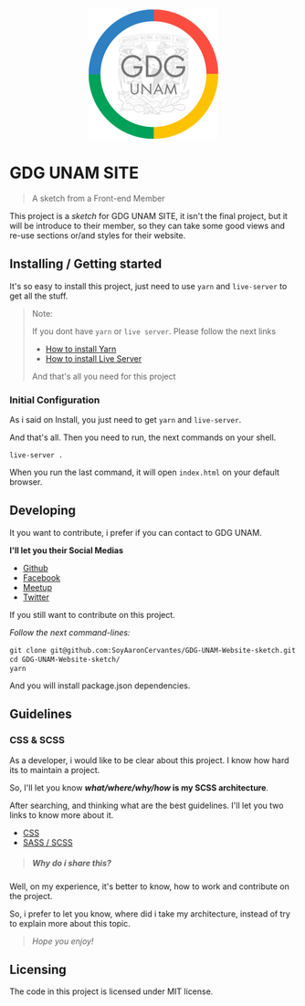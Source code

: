 <p align="center">
  <img src="./img/gdg/logo.png">
</p>

# GDG UNAM SITE
> A sketch from a Front-end Member

This project is a _sketch_ for GDG UNAM SITE, it isn't the final project, but it will be introduce to their member,
so they can take some good views and re-use sections or/and styles for their website.

## Installing / Getting started

It's so easy to install this project, just need to use `yarn` and `live-server` to get all the stuff.

> Note:
>
> If you dont have `yarn` or `live server`. Please follow the next links
>
> * [How to install Yarn](https://legacy.yarnpkg.com/lang/en/docs/install/#debian-stable)
> * [How to install Live Server](https://gist.github.com/donmccurdy/20fb112949324c92c5e8)
>
> And that's all you need for this project

### Initial Configuration

As i said on Install, you just need to get `yarn` and `live-server`.

And that's all. Then you need to run, the next commands on your shell.


```shell
live-server .
```

When you run the last command, it will open `index.html` on your default browser.

## Developing

It you want to contribute, i prefer if you can contact to GDG UNAM.

**I'll let you their Social Medias**

* [Github](https://github.com/GDG-UNAM-global)
* [Facebook](https://www.facebook.com/GDGUNAM/)
* [Meetup](https://www.meetup.com/GDG-UNAM/)
* [Twitter](https://twitter.com/gdgunam?lang=en)

If you still want to contribute on this project.

_Follow the next command-lines:_

```shell
git clone git@github.com:SoyAaronCervantes/GDG-UNAM-Website-sketch.git
cd GDG-UNAM-Website-sketch/
yarn
```

And you will install package.json dependencies.

## Guidelines

### CSS & SCSS
As a developer, i would like to be clear about this project. I know how hard its to maintain a project.

So, I'll let you know **_what/where/why/how_ is my SCSS architecture**.

After searching, and thinking what are the best guidelines. I'll let you two links to know more about it.

* [ CSS ](https://cssguidelin.es/)
* [ SASS / SCSS ](https://sass-guidelin.es/)
 

> ##### **Why do i share this?**
Well, on my experience, it's better to know, how to work and contribute on the project.

So, i prefer to let you know, where did i take my architecture, instead of try to explain more about this topic.

> _Hope you enjoy!_

## Licensing

The code in this project is licensed under MIT license.
